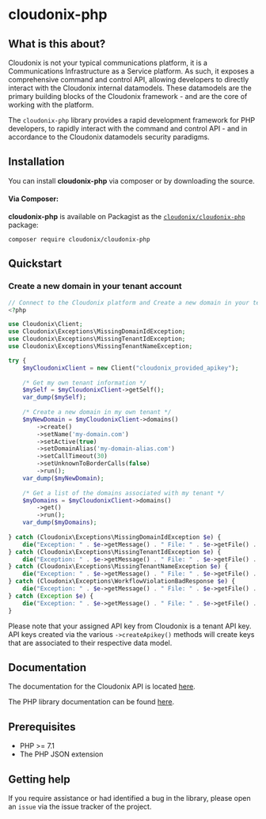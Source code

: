 # cloudonix-php

## What is this about?
Cloudonix is not your typical communications platform, it is a Communications Infrastructure as a Service platform. As 
such, it exposes a comprehensive command and control API, allowing developers to directly interact with the Cloudonix
internal datamodels. These datamodels are the primary building blocks of the Cloudonix framework - and are the core of 
working with the platform. 

The `cloudonix-php` library provides a rapid development framework for PHP developers, to rapidly interact with the 
command and control API - and in accordance to the Cloudonix datamodels security paradigms.

## Installation

You can install **cloudonix-php** via composer or by downloading the source.

#### Via Composer:

**cloudonix-php** is available on Packagist as the
[`cloudonix/cloudonix-php`](http://packagist.org/packages/cloudonix/cloudonix-php) package:

```
composer require cloudonix/cloudonix-php
```

## Quickstart

### Create a new domain in your tenant account

```php
// Connect to the Cloudonix platform and Create a new domain in your tenant account
<?php

use Cloudonix\Client;
use Cloudonix\Exceptions\MissingDomainIdException;
use Cloudonix\Exceptions\MissingTenantIdException;
use Cloudonix\Exceptions\MissingTenantNameException;

try {
	$myCloudonixClient = new Client("cloudonix_provided_apikey");
	
	/* Get my own tenant information */
	$mySelf = $myCloudonixClient->getSelf();
	var_dump($mySelf);
	
	/* Create a new domain in my own tenant */
	$myNewDomain = $myCloudonixClient->domains()
		->create()
		->setName('my-domain.com')
		->setActive(true)
		->setDomainAlias('my-domain-alias.com')
		->setCallTimeout(30)
		->setUnknownToBorderCalls(false)
		->run();
	var_dump($myNewDomain);
    
	/* Get a list of the domains associated with my tenant */
	$myDomains = $myCloudonixClient->domains()
		->get()
		->run();
	var_dump($myDomains);
		
} catch (Cloudonix\Exceptions\MissingDomainIdException $e) {
	die("Exception: " . $e->getMessage() . " File: " . $e->getFile() . " Line: " . $e->getLine());
} catch (Cloudonix\Exceptions\MissingTenantIdException $e) {
	die("Exception: " . $e->getMessage() . " File: " . $e->getFile() . " Line: " . $e->getLine());
} catch (Cloudonix\Exceptions\MissingTenantNameException $e) {
	die("Exception: " . $e->getMessage() . " File: " . $e->getFile() . " Line: " . $e->getLine());
} catch (Cloudonix\Exceptions\WorkflowViolationBadResponse $e) {
	die("Exception: " . $e->getMessage() . " File: " . $e->getFile() . " Line: " . $e->getLine());
} catch (Exception $e) {
	die("Exception: " . $e->getMessage() . " File: " . $e->getFile() . " Line: " . $e->getLine());
}
```

Please note that your assigned API key from Cloudonix is a tenant API key. API keys created via the various 
`->createApikey()` methods will create keys that are associated to their respective data model. 

## Documentation

The documentation for the Cloudonix API is located [here][apidocs].

The PHP library documentation can be found [here][documentation].

## Prerequisites

* PHP >= 7.1
* The PHP JSON extension

## Getting help

If you require assistance or had identified a bug in the library, please open an `issue` via the issue tracker of the
project.

[documentation]: http://webinc.cloudonix.io/cloudonix-php/index.html
[apidocs]: https://docs.cloudonix.io/
